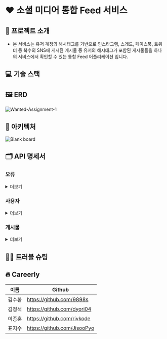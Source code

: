 # ❤️ 소셜 미디어 통합 Feed 서비스

## 🌟 프로젝트 소개

- 본 서비스는 유저 계정의 해시태그를 기반으로 인스타그램, 스레드, 페이스북, 트위터 등 복수의 SNS에 게시된 게시물 중 유저의 해시태그가 포함된 게시물들을 하나의 서비스에서 확인할 수 있는 통합 Feed
  어플리케이션 입니다.

## 💻 기술 스택

## 🖼 ERD

![Wanted-Assignment-1](https://github.com/Wanted-Internship-Team-Careerly/SNS-Integration-Feed-Service/assets/46531692/678f1f27-70e4-4127-8f90-382b94098337)

## 📐 아키텍처

![Blank board](https://github.com/Wanted-Internship-Team-Careerly/SNS-Integration-Feed-Service/assets/46531692/06ae2bc7-621f-4a9d-bdb9-837022f694bc)

## 🗂 API 명세서

### 오류

<details>
<summary>더보기</summary>
예외가 발생했을 때, 본문에 해당 문제를 기술한 JSON 객체가 담겨있습니다.

| Path            | Type     | Description |
|-----------------|----------|-------------|
| `statusCode`    | `int`    | 상태 코드       |
| `statusMessage` | `String` | 상태 메세지      |

예를 들어, 이미 가입된 계정이 존재할 경우 다음과 같은 응답을 받게 됩니다.

``` http request
{
  "statusCode": "400",
  "statusMessage": "이미 존재하는 사용자입니다."
}
```

</details>

### 사용자

<details>
<summary>더보기</summary>

> 사용자 리소스는 회원 가입, 로그인을 할 때 사용됩니다.

### 가입

`POST` 요청을 사용해서 새 계정을 등록할 수 있습니다.

#### Request fields

| Path       | Type     | Description |
|------------|----------|-------------|
| `account`  | `String` | 계정          |
| `email`    | `String` | 이메일         |
| `password` | `String` | 비밀번호        |

#### Example request

``` http request
{
  "account": "test",
  "email": "test@test.com",
  "password": "test1234"
}
```

#### Response fields

| Path            | Type     | Description |
|-----------------|----------|-------------|
| `statusCode`    | `int`    | 상태 코드       |
| `statusMessage` | `String` | 상태 메세지      |

#### Example response

``` http request
{
  "statusCode": "200",
  "statusMessage": "회원 가입 완료"
}
```

</details>

### 게시물

<details>
<summary>더보기</summary>

> 게시물 리소스는 목록, 상세보기, 좋아요, 공유, 통계를 확인 할 때 사용됩니다.

### 목록

`GET` 요청을 사용해서 게시물 목록을 확인할 수 있습니다.

#### Parameter fields

| Path         | Type     | Description |
|--------------|----------|-------------|
| `hashtag`    | `String` | 해시태그        |
| `type`       | `String` | 타입          |
| `order_by`   | `String` | 정렬 기준       |
| `sort_by`    | `String` | 정렬 순서       |
| `search_by`  | `String` | 검색 기준       |
| `search`     | `String` | 검색 키워드      |
| `page_count` | `int`    | 페이지당 게시물 갯수 |
| `page`       | `int`    | 조회 하려는 페이지  |

#### Example request

> /api/posts/search_by=title&search=제목

#### Response fields

| Path         | Type            | Description |
|--------------|-----------------|-------------|
| `postId`     | `String`        | 게시물 고유 인식값  |
| `type`       | `String`        | 게시물 게시 유형   |
| `title`      | `String`        | 게시물 제목      |
| `content`    | `String`        | 게시물 내용      |
| `hashtag`    | `String`        | 게시물 태그      |
| `viewCount`  | `Long`          | 게시글 조회 수    |
| `likeCount`  | `Long`          | 게시글 좋아요 수   |
| `shareCount` | `Long`          | 게시글 공유 수    |
| `createdAt`  | `LocalDateTime` | 게시글 생성일자    |
| `updatedAt`  | `LocalDateTime` | 게시글 수정일자    |

#### Example response

``` http request
{
  "data": [
    {
      "postId": "12345",
      "type": "facebook",
      "title": "맛집 추천",
      "content": "성수동에 위치한 최고의...",
      "hashtag": "맛집",
      "viewCount": 500,
      "likeCount": 100,
      "shareCount": 50,
      "createdAt": "2023-10-25 12:00:00",
      "updatedAt": "2023-10-25 12:00:00"
    }
  ],
  "page_count": 10,
  "page": 0
}
```

### 상세보기

`GET` 요청을 사용해서 게시물을 상세하게 확인할 수 있습니다.

#### PathVariable fields

| Path     | Type     | Description |
|----------|----------|-------------|
| `postId` | `String` | 게시물 고유 인식값  |

#### Example request

> /api/post/{postId}

#### Response fields

| Path         | Type            | Description |
|--------------|-----------------|-------------|
| `postId`     | `String`        | 게시물 고유 인식값  |
| `type`       | `String`        | 게시물 게시 유형   |
| `title`      | `String`        | 게시물 제목      |
| `content`    | `String`        | 게시물 내용      |
| `hashtag`    | `String`        | 게시물 태그      |
| `viewCount`  | `Long`          | 게시글 조회 수    |
| `likeCount`  | `Long`          | 게시글 좋아요 수   |
| `shareCount` | `Long`          | 게시글 공유 수    |
| `createdAt`  | `LocalDateTime` | 게시글 생성일자    |
| `updatedAt`  | `LocalDateTime` | 게시글 수정일자    |

#### Example response

``` http request
{
  "postId": "12345",
  "type": "facebook",
  "title": "맛집 추천",
  "content": "성수동에 위치한 최고의...",
  "hashtag": "맛집",
  "viewCount": 500,
  "likeCount": 100,
  "shareCount": 50,
  "createdAt": "2023-10-25 12:00:00",
  "updatedAt": "2023-10-25 12:00:00"
}
```

### 좋아요

`POST` 요청을 사용해서 게시물 좋아요를 할 수 있습니다.

#### Pathvariable fields

| Path     | Type     | Description |
|----------|----------|-------------|
| `postId` | `String` | 게시물 고유 인식값  |

#### Example request

> /api/post/like/{postId}

#### Response fields

| Path      | Type     | Description |
|-----------|----------|-------------|
| `message` | `String` | 응답 메세지      |

#### Example response

``` http request
{
  "message": "페이스북 게시물 좋아요 완료"
}
```

### 공유

`POST` 요청을 사용해서 게시물 공유 할 수 있습니다.

#### Pathvariable fields

| Path     | Type     | Description |
|----------|----------|-------------|
| `postId` | `String` | 게시물 고유 인식값  |

#### Example request

> /api/post/share/{postId}

#### Response fields

| Path      | Type     | Description |
|-----------|----------|-------------|
| `message` | `String` | 응답 메세지      |

#### Example response

``` http request
{
  "message": "페이스북 게시물 공유 완료"
}
```

### 통계

`GET` 요청을 사용해서 게시물 통계를 확인할 수 있습니다.

#### Parameter fields

| Path      | Type     | Description                                |
|-----------|----------|--------------------------------------------|
| `hashtag` | `String` | 해시태그                                       |
| `type`    | `String` | date, hour                                 |
| `start`   | `Date`   | 조회 기준 시작일                                  |
| `end`     | `Date`   | 정렬 기준 마지막일                                 |
| `value`   | `String` | count, view_count, like_count, share_count |

#### Example request

> /api/posts/statics?hashtag=사과&type=date

#### Example response

``` http request
{
  "header": {
    "code": 200,
    "message": "SUCCESS"
  },
  "body": {
    "count" : {
      "2023-10-01":0, 
      "2023-10-02":5
    }
  }
}
```

</details>

## 😵‍💫 트러블 슈팅

## 🔥 Careerly

| 이름  | Github                      |
|-----|-----------------------------|
| 김수환 | https://github.com/9898s    |
| 김정석 | https://github.com/dyori04  |
| 이종훈 | https://github.com/rivkode  |
| 표지수 | https://github.com/JisooPyo |
